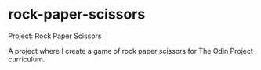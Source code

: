 # rock-paper-scissors
Project: Rock Paper Scissors

A project where I create a game of rock paper scissors for The Odin Project curriculum.